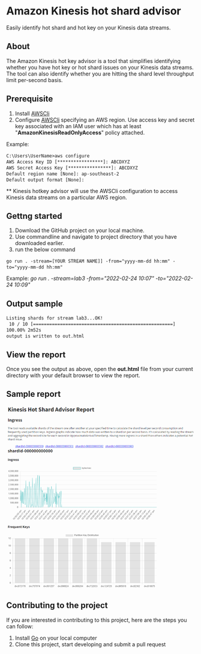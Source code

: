 # Amazon Kinesis hot shard advisor
Easily identify hot shard and hot key on your Kinesis data streams.

## About
The Amazon Kinesis hot key advisor is a tool that simplifies identifying whether you have hot key or hot shard issues on your Kinesis data streams. The tool can also identify whether you are hitting the shard level throughput limit per-second basis.

## Prerequisite
1. Install [AWSCli](https://aws.amazon.com/cli/)
2. Configure [AWSCli](https://docs.aws.amazon.com/cli/latest/userguide/cli-configure-quickstart.html) specifying an AWS region. Use access key and secret key associated with an IAM user which has at least "**AmazonKinesisReadOnlyAccess**" policy attached.

Example:
```
C:\Users\UserName>aws configure
AWS Access Key ID [*****************]: ABCDXYZ
AWS Secret Access Key [****************]: ABCDXYZ
Default region name [None]: ap-southeast-2
Default output format [None]:

```

** Kinesis hotkey advisor will use the AWSCli configuration to access Kinesis data streams on a particular AWS region.

## Gettng started
1. Download the GitHub project on your local machine.
2. Use commandline and navigate to project directory that you have downloaded earlier.
3. run the below command
```
go run . -stream=[YOUR STREAM NAME]] -from="yyyy-mm-dd hh:mm" -to="yyyy-mm-dd hh:mm"
```
Example:  *go run . -stream=lab3 -from="2022-02-24 10:07" -to="2022-02-24 10:09"* 

## Output sample
```
Listing shards for stream lab3...OK!
 10 / 10 [====================================================] 100.00% 2m52s
output is written to out.html
```

## View the report
Once you see the output as above, open the **out.html** file from your current directory with your default browser to view the report.

## Sample report
![Sample Report](images/samplereport.png)

## Contributing to the project
If you are interested in contributing to this project, here are the steps you can follow:
1. Install [Go](https://go.dev/doc/install) on your local computer
2. Clone this project, start developing and submit a pull request 